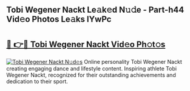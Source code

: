 ## Tobi Wegener Nackt Le𝚊k𝚎d N𝚞𝚍e - Part-h44 Vid𝚎o Photos Le𝚊ks lYwPc

# <h2><a href="http://fb5ioz5.evod.top/?m=Tobi+Wegener+Nackt">🔗 👉🔴 Tobi Wegener Nackt Vid𝚎o Ph𝚘t𝚘s</a></h2>

[![Tobi Wegener Nackt N𝚞d𝚎s](https://i.imgur.com/8V9OHl7.gif)](http://fb5ioz5.evod.top/?m=Tobi+Wegener+Nackt)
Online personality Tobi Wegener Nackt creating engaging dance and lifestyle content. Inspiring athlete Tobi Wegener Nackt, recognized for their outstanding achievements and dedication to their sport. 
